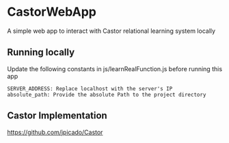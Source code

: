 # CastorWebApp
A simple web app to interact with Castor relational learning system locally 

## Running locally
Update the following constants in  js/learnRealFunction.js before running this app
```
SERVER_ADDRESS: Replace localhost with the server's IP
absolute_path: Provide the absolute Path to the project directory
```
## Castor Implementation
https://github.com/jpicado/Castor
